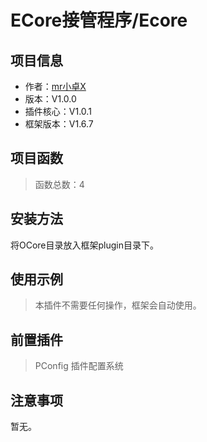 # ECore接管程序/Ecore

## 项目信息

- 作者：[mr小卓X](http://blog.wwsg18.com)
- 版本：V1.0.0
- 插件核心：V1.0.1
- 框架版本：V1.6.7

## 项目函数

> 函数总数：4

## 安装方法

将OCore目录放入框架plugin目录下。

## 使用示例

> 本插件不需要任何操作，框架会自动使用。

## 前置插件

> PConfig 插件配置系统

## 注意事项

暂无。